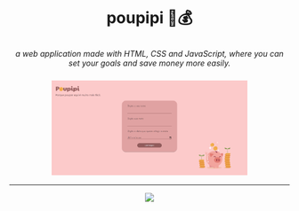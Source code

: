 # <p align="center"> poupipi 🐖💰

<p align='center'><i> a web application made with HTML, CSS and JavaScript, where 
you can set your goals and save money more easily. </i>

###

<p align="center"><img src="poupipi.gif" width="70%">

<br>

---

<p align="center"> <a href="https://poupipi.vercel.app/"> <img src="https://img.shields.io/badge/vercel-%23000000.svg?style=for-the-badge&logo=vercel&logoColor=white"> </a>
